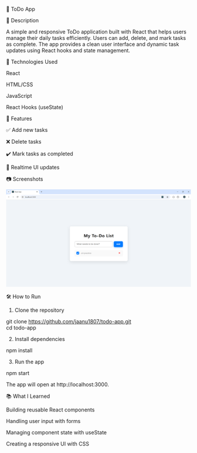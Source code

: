 📝 ToDo App

📌 Description

A simple and responsive ToDo application built with React that helps users manage their daily tasks efficiently. Users can add, delete, and mark tasks as complete. The app provides a clean user interface and dynamic task updates using React hooks and state management.

🚀 Technologies Used

React

HTML/CSS

JavaScript

React Hooks (useState)


🎯 Features

✅ Add new tasks

❌ Delete tasks

✔️ Mark tasks as completed

🔁 Realtime UI updates


📷 Screenshots

![Todo App Screenshot](./screenshot.png)


🛠️ How to Run

1. Clone the repository

git clone https://github.com/jaanu1807/todo-app.git  
cd todo-app  
  
2. Install dependencies  
  
npm install  
  
3. Run the app  
  
npm start  
  
The app will open at http://localhost:3000.  
  
📚 What I Learned  
  
Building reusable React components  
  
Handling user input with forms  
  
Managing component state with useState  
  
Creating a responsive UI with CSS  
  
  


